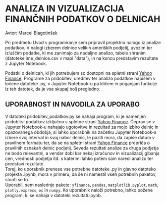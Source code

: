 # ANALIZA IN VIZUALIZACIJA FINANČNIH PODATKOV O DELNICAH 

Avtor: Marcel Blagotinšek

Pri predmetu Uvod v programiranje sem pripravil projektno nalogo iz analize podatkov. V nalogi izberem delnice velikih ameriških podjetij, uvozim ter izluščim podatke, ki me zanimajo za nadaljno analizo, tabele shranim (datoteke ime_delnice.csv v mapi "data"), in na koncu predstavim rezultate z Jupyter Notebook. 

Podatki o delnicah, ki jih potrebujem so dostopni na spletni strani [Yahoo Finance](https://finance.yahoo.com/). Programe za pridobitev, ureditev ter analizo podatkov napišem v ločene datoteke .py, v Jupyter Notebook-u pa kličem in poganjam funkcije iz teh datotek, da je vse skupaj bolj pregledno.
 
## UPORABNOST IN NAVODILA ZA UPORABO
V datoteki pridobitev_podatkov.py se nahaja program, ki je namenjen pridobitvi podatkov izključno s spletne strani [Yahoo Finance](https://finance.yahoo.com/). Čeprav se v Jupyter Notebook-u nahajajo ugotovitve in rezultati za mojo izbiro delnic in opazovanega obdobja, si lahko uporabnik na začetku Jupyter Notebook-a izbere svoj interval in svoj nabor delnic, le paziti mora, da zapiše datum v pravilnem formatu ter, da se na spletni strani [Yahoo Finance](https://finance.yahoo.com/) prepriča o pravilnih oznakah delnic podjetij. Seveda rezultati analize za druga podjetja ne bodo relevantni, a vendar dobi kar nekaj izračunov in vizualizacij gibanja cen, vrednosti podjetja itd. s katerimi lahko potem sam naredi analizo ter predstavi rezultate.  
Torej, ko uporabnik prenese vse potrebne datoteke .py in glavno datoteko projekta .ipynb, mora v primeru, da še ni namestil vseh potrebnih paketov, storiti še to.  
Uporabil, sem naslednje pakete: `yfinance`, `pandas`, `matplotlib.pyplot`, `math`, `plotly.express`, `os` in `numpy`. Ko uporabnik naloži potrebno, lahko požene program, ki se nahaja v datoteki rezultati.ipynb. 